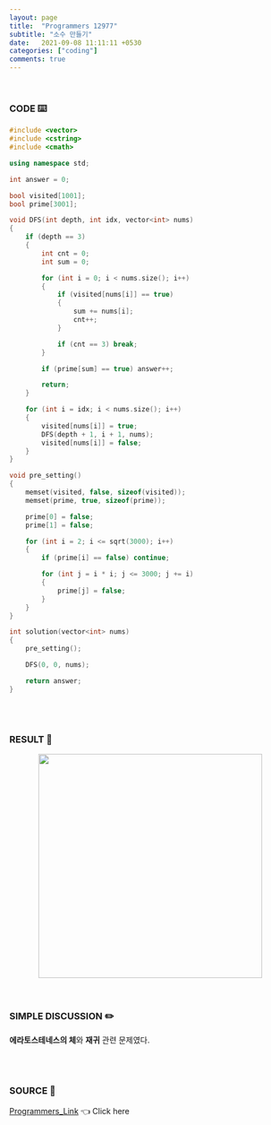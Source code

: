 ```yaml
---
layout: page
title:  "Programmers 12977"
subtitle: "소수 만들기"
date:   2021-09-08 11:11:11 +0530
categories: ["coding"]
comments: true
---
```


<br>

### CODE ⌨️

```c++
#include <vector>
#include <cstring>
#include <cmath>

using namespace std;

int answer = 0;

bool visited[1001];
bool prime[3001];

void DFS(int depth, int idx, vector<int> nums)
{
	if (depth == 3)
	{
		int cnt = 0;
		int sum = 0;

		for (int i = 0; i < nums.size(); i++)
		{
			if (visited[nums[i]] == true)
			{
				sum += nums[i];
				cnt++;
			}

			if (cnt == 3) break;
		}

		if (prime[sum] == true) answer++;

		return;
	}

	for (int i = idx; i < nums.size(); i++)
	{
		visited[nums[i]] = true;
		DFS(depth + 1, i + 1, nums);
		visited[nums[i]] = false;
	}
}

void pre_setting()
{
	memset(visited, false, sizeof(visited));
	memset(prime, true, sizeof(prime));

	prime[0] = false;
	prime[1] = false;

	for (int i = 2; i <= sqrt(3000); i++)
	{
		if (prime[i] == false) continue;

		for (int j = i * i; j <= 3000; j += i)
		{
			prime[j] = false;
		}
	}
}

int solution(vector<int> nums)
{
	pre_setting();

	DFS(0, 0, nums);

	return answer;
}
```  

<br>
<br>

### RESULT 💛

<img src="{{ '/assets/programmers/p12977r.jpg' }}" style="width: 400px; height: auto; margin-left: auto; margin-right: auto; display: block;">  

<br>
<br>

### SIMPLE DISCUSSION ✏️

**에라토스테네스의 체**와 **재귀** 관련 문제였다.  

<br>
<br>

### SOURCE 💎

[Programmers_Link][link] 👈 Click here  

<br>
<br>
<br>

<script src="https://utteranc.es/client.js"
        repo="DCherish/DCherish.github.io"
        issue-term="pathname"
        theme="boxy-light"
        crossorigin="anonymous"
        async>
</script>

[link]: https://programmers.co.kr/learn/courses/30/lessons/12977